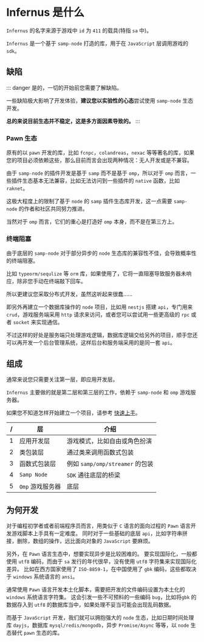 # Infernus 是什么

`Infernus` 的名字来源于游戏中 `id` 为 `411` 的载具(特指 `sa` 中)。

`Infernus` 是一个基于 `samp-node` 打造的库，用于在 `JavaScript` 层调用游戏的 `sdk`。

## 缺陷

::: danger
是的，一切的开始前您需要了解缺陷。

一些缺陷极大影响了开发体验，**建议您以实验性的心态**尝试使用 `samp-node` 生态开发。

**总的来说目前生态并不稳定，这是多方面因素导致的。**
:::

### Pawn 生态

原有的以 `pawn` 开发的库，比如 `fcnpc`，`colandreas`，`nexac` 等等著名的库，如果您的项目必须依赖这些，那么目前而言会出现两种情况：无人开发或是不兼容。

由于 `samp-node` 的插件开发是基于 `samp` 而不是基于 `omp`，所以对于 `omp` 而言，一些插件生态基本无法兼容，比如无法访问到一些插件的 `native` 函数，比如 `raknet`。

这极大程度上的限制了基于 `node` 的 `samp` 插件生态库开发，这一点需要 `samp-node` 的作者和社区共同努力推进。

当然对于 `omp` 而言，它们的重心是打造好 `omp` 本身，而不是在第三方上。

### 终端阻塞

由于底层的 `samp-node` 对于部分异步的 `node` 生态库的兼容性不佳，会导致概率性的终端阻塞。

比如 `typeorm/sequlize` 等 `orm` 库，如果使用了，它将一直阻塞导致服务器未响应，除非您手动在终端敲下回车。

所以更建议您采取分布式开发，虽然这听起来很蠢……

即另外再建立一个数据库操作的 `node` 项目，比如用 `nestjs` 搭建 `api`，专门用来 `crud`，游戏服务端采用 `http` 请求来访问，或者您可以尝试用一些更高级的 `rpc` 或者 `socket` 来实现通信。

不过这样的好处是服务端只处理游戏逻辑，数据库逻辑交给另外的项目，顺手您还可以再开发一个后台管理系统，这样后台和服务端采用的是同一套 `api`。

## 组成

通常来说您只需要关注第一层，即应用开发层。

`Infernus` 主要做的就是第二层和第三层的工作，依赖于 `samp-node` 和 `omp` 游戏服务器。

如果您不知道怎样开始建立一个项目，请参考 [快速上手](./quick-start)。

| /   | 层               | 介绍                            |
| --- | ---------------- | ------------------------------- |
| 1   | 应用开发层       | 游戏模式，比如自由或角色扮演    |
| 2   | 类包装层         | 通过类来调用函数式包装          |
| 3   | 函数式包装层     | 例如 `samp/omp/streamer` 的包装 |
| 4   | `Samp Node`      | `SDK` 通往底层的桥梁            |
| 5   | `Omp` 游戏服务器 | 底层                            |

## 为何开发

对于编程初学者或者前端程序员而言，用类似于 `C` 语言的面向过程的 `Pawn` 语言开发游戏脚本上手具有一定难度。
同时对于一些基础的底层 `api`，比如字符串拼接，删除，数组的操作，远比面向对象的 `JavaScript` 要麻烦。

另外，在 `Pawn` 语言生态中，想要实现异步是比较困难的。
要实现国际化，一般都使用 `utf8` 编码，而由于 `sa` 发行的年代很早，没有使用 `utf8` 字符集来实现国际化差异。
比如在西方国家使用了 `ISO-8859-1`，在中国使用了 `gbk` 编码，这些都取决于 `windows` 系统语言的 `ansi`。

通常使用 `Pawn` 语言开发本土化脚本，需要把开发的文件编码设置为本土化的 `windows` 系统语言字符集。
这会引发一些不可预料的一些编码 `bug`，比如将`gbk` 的数据存入到 `utf8` 的数据库当中，如果处理不妥当可能会出现乱码数据。

而基于 `JavaScript` 开发，我们就可以拥抱强大的 `node` 生态，比如日期时间处理库 `dayjs`，数据库 `mysql/redis/mongodb`，异步 `Promise/Async` 等等，以 `node` 生态替代 `pawn` 生态的库。

